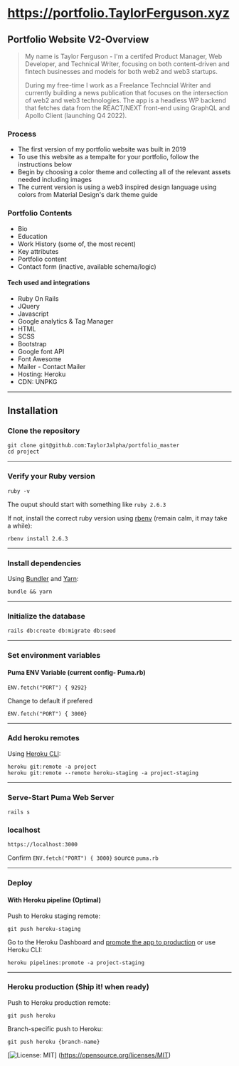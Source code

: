 # https://portfolio.TaylorFerguson.xyz
## Portfolio Website V2-Overview

> My name is Taylor Ferguson - I'm a certifed Product Manager, Web Developer, and Technical Writer, focusing on both content-driven and fintech businesses and models for both web2 and web3 startups. 
>
> During my free-time I work as a Freelance Techncial Writer and currently building a news publication that focuses on the intersection of web2 and web3 technologies. The app is a headless WP backend that fetches data from the REACT/NEXT front-end using GraphQL and Apollo Client (launching Q4 2022).
### Process
- The first version of my portfolio website was built in 2019 
- To use this website as a tempalte for your portfolio, follow the instructions below 
- Begin by choosing a color theme and collecting all of the relevant assets needed including images 
- The current version is using a web3 inspired design language using colors from Material Design's dark theme guide

### Portfolio Contents
-	Bio
-	Education
-	Work History (some of, the most recent)
-	Key attributes
-	Portfolio content
-	Contact form (inactive, available schema/logic)

#### Tech used and integrations
- Ruby On Rails
- JQuery
- Javascript
- Google analytics & Tag Manager
- HTML 
- SCSS 
- Bootstrap 
- Google font API 
- Font Awesome 
- Mailer - Contact Mailer 
- Hosting: Heroku
- CDN: UNPKG


___________
## Installation 

### Clone the repository

```shell
git clone git@github.com:TaylorJalpha/portfolio_master
cd project
```
___________
### Verify your Ruby version

```shell
ruby -v
```
The ouput should start with something like `ruby 2.6.3`

If not, install the correct ruby version using [rbenv](https://github.com/rbenv/rbenv) (remain calm, it may take a while):

```shell
rbenv install 2.6.3
```
___________
### Install dependencies

Using [Bundler](https://github.com/bundler/bundler) and [Yarn](https://github.com/yarnpkg/yarn):

```shell
bundle && yarn
```
___________
### Initialize the database
```shell
rails db:create db:migrate db:seed
```
___________
### Set environment variables
#### Puma ENV Variable (current config- Puma.rb)
```port        
ENV.fetch("PORT") { 9292} 
```
Change to default if prefered
```port        
ENV.fetch("PORT") { 3000} 
```
___________
### Add heroku remotes

Using [Heroku CLI](https://devcenter.heroku.com/articles/heroku-cli):

```shell
heroku git:remote -a project
heroku git:remote --remote heroku-staging -a project-staging
```
___________
### Serve-Start Puma Web Server

```shell
rails s
```

### localhost 

```shell
https://localhost:3000 
```
Confirm ```ENV.fetch("PORT") { 3000}``` source ```puma.rb```
___________
### Deploy

#### With Heroku pipeline (Optimal)

Push to Heroku staging remote:

```shell
git push heroku-staging
```

Go to the Heroku Dashboard and [promote the app to production](https://devcenter.heroku.com/articles/pipelines) or use Heroku CLI:

```shell
heroku pipelines:promote -a project-staging
```
___________
### Heroku production (Ship it! when ready)

Push to Heroku production remote:

```shell
git push heroku 
```
Branch-specific push to Heroku:

```shell
git push heroku {branch-name} 
```
[![License: MIT](https://img.shields.io/badge/License-MIT-yellow.svg)]
(https://opensource.org/licenses/MIT)